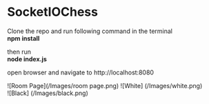 # SocketIOChess <br />

Clone the repo and run following command in the terminal <br/>
**npm install** <br/>

then run <br />
**node index.js** <br/>

open browser and navigate to http://localhost:8080 <br/>

![Room Page](/Images/room page.png)
![White] (/Images/white.png) <br/>
![Black] (/Images/black.png) <br />



